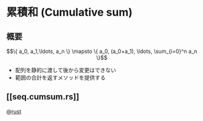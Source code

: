 # 累積和 (Cumulative sum)

## 概要

$$\{ a_0, a_1,\ldots, a_n \} \mapsto \{ a_0, (a_0+a_1), \ldots, \sum_{i=0}^n a_n \}$$

- 配列を静的に渡して後から変更はできない
- 範囲の合計を返すメソッドを提供する

## [[seq.cumsum.rs]]

@[rust](seq.cumsum.rs)
